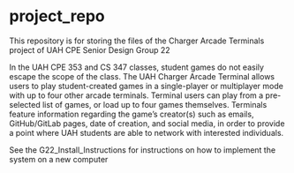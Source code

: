 # project_repo
This repository is for storing the files of the Charger Arcade Terminals project of UAH CPE Senior Design Group 22

In the UAH CPE 353 and CS 347 classes, student games do not easily escape the scope of the class. The UAH Charger Arcade Terminal allows users to play student-created games in a single-player or multiplayer mode with up to four other arcade terminals. Terminal users can play from a pre-selected list of games, or load up to four games themselves. Terminals feature information regarding the game’s creator(s) such as emails, GitHub/GitLab pages, date of creation, and social media, in order to provide a point where UAH students are able to network with interested individuals.

See the G22_Install_Instructions for instructions on how to implement the system on a new computer
